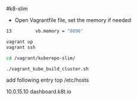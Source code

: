 #k8-slim

- Open Vagrantfile file, set the memory if needed

```bash
13         vb.memory = "8096"
```

```bash
vagrant up
vagrant ssh 

cd /vagrant/kuberepo-slim/

./vagrant_kube_build_cluster.sh 

```
add following entry top /etc/hosts

10.0.15.10 dashboard.k8t.io
